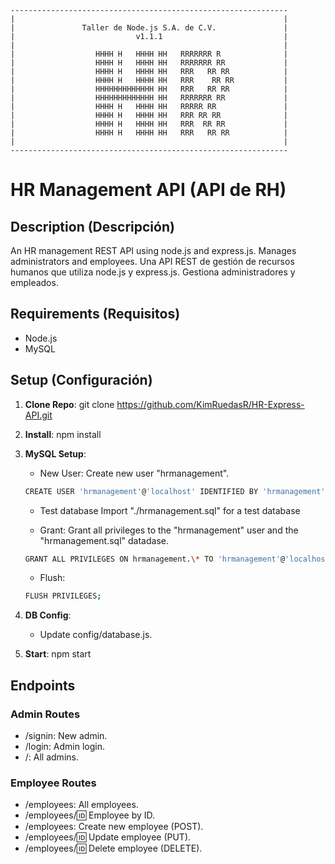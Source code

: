 ```
--------------------------------------------------------------
|                                                            |
|               Taller de Node.js S.A. de C.V.               |
|                           v1.1.1                           |
|                                                            |
|                  HHHH H   HHHH HH   RRRRRRR R              |
|                  HHHH H   HHHH HH   RRRRRRR RR             |
|                  HHHH H   HHHH HH   RRR   RR RR            |
|                  HHHH H   HHHH HH   RRR    RR RR           |
|                  HHHHHHHHHHHHH HH   RRR   RR RR            |
|                  HHHHHHHHHHHHH HH   RRRRRRR RR             |
|                  HHHH H   HHHH HH   RRRRR RR               |
|                  HHHH H   HHHH HH   RRR RR RR              |
|                  HHHH H   HHHH HH   RRR  RR RR             |
|                  HHHH H   HHHH HH   RRR   RR RR            |
|                                                            |
--------------------------------------------------------------
```
# HR Management API (API de RH)

## Description (Descripción)

An HR management REST API using node.js and express.js. Manages administrators and employees.
Una API REST de gestión de recursos humanos que utiliza node.js y express.js. Gestiona administradores y empleados.

## Requirements (Requisitos)

- Node.js
- MySQL

## Setup (Configuración)

1. **Clone Repo**:
   git clone https://github.com/KimRuedasR/HR-Express-API.git
2. **Install**:
   npm install
3. **MySQL Setup**:
   - New User: 
   Create new user "hrmanagement".
   ```bash
   CREATE USER 'hrmanagement'@'localhost' IDENTIFIED BY 'hrmanagement';
   ```
   - Test database
   Import "./hrmanagement.sql" for a test database
 
   - Grant: 
   Grant all privileges to the "hrmanagement" user and the "hrmanagement.sql" datadase. 
   ```bash
   GRANT ALL PRIVILEGES ON hrmanagement.\* TO 'hrmanagement'@'localhost';
   ```
   - Flush: 
   ```bash
   FLUSH PRIVILEGES;
   ```
4. **DB Config**:

   - Update config/database.js.
5. **Start**:
   npm start

## Endpoints

### Admin Routes

- /signin: New admin.
- /login: Admin login.
- /: All admins.

### Employee Routes

- /employees: All employees.
- /employees/:id: Employee by ID.
- /employees: Create new employee (POST).
- /employees/:id: Update employee (PUT).
- /employees/:id: Delete employee (DELETE).
